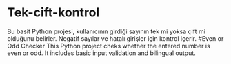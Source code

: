 # Tek-cift-kontrol
Bu basit Python projesi, kullanıcının girdiği sayının tek mi yoksa çift mi olduğunu belirler. Negatif sayılar ve hatalı girişler için kontrol içerir.
#Even or Odd Checker
This Python project cheks whether the entered number is even or odd. It includes basic input validation and bilingual output.
